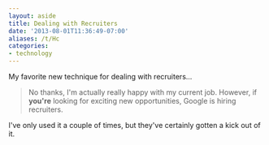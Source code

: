 ```yaml
---
layout: aside
title: Dealing with Recruiters
date: '2013-08-01T11:36:49-07:00'
aliases: /t/Hc
categories:
- technology
---
```

My favorite new technique for dealing with recruiters...

> No thanks, I'm actually really happy with my current job.  However, if **you're** looking for exciting new
> opportunities, Google is hiring recruiters.

I've only used it a couple of times, but they've certainly gotten a kick out of it.
